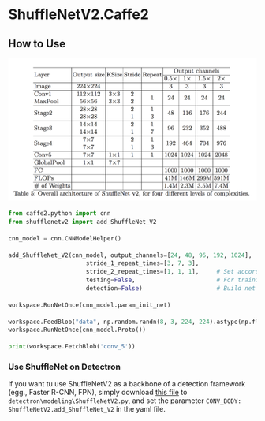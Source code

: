 # ShuffleNetV2.Caffe2
## How to Use
![](Table_1.png)

```python
from caffe2.python import cnn
from shufflenetv2 import add_ShuffleNet_V2

cnn_model = cnn.CNNModelHelper()

add_ShuffleNet_V2(cnn_model, output_channels=[24, 48, 96, 192, 1024],
                      stride_1_repeat_times=[3, 7, 3],
                      stride_2_repeat_times=[1, 1, 1],     # Set according to the Table
                      testing=False,                       # For training
                      detection=False)                     # Build net as backbone of a two-stage detection model
                      
workspace.RunNetOnce(cnn_model.param_init_net)

workspace.FeedBlob("data", np.random.randn(8, 3, 224, 224).astype(np.float32))
workspace.RunNetOnce(cnn_model.Proto())

print(workspace.FetchBlob('conv_5'))
```
### Use ShuffleNet on Detectron
If you want tu use ShuffleNetV2 as a backbone of a detection framework (egg., Faster R-CNN, FPN), simply download [this file](https://github.com/wolegechu/Detectron/blob/master/detectron/modeling/ShuffleNetV2.py) to `detectron\modeling\ShuffleNetV2.py`, and set the parameter `CONV_BODY: ShuffleNetV2.add_ShuffleNet_V2` in the yaml file.
